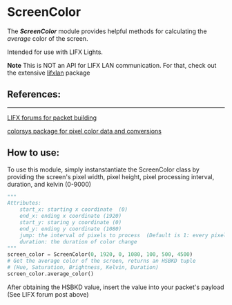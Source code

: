 # ScreenColor
The ***ScreenColor*** module provides helpful methods for calculating the _average_ color of the screen. 

Intended for use with LIFX Lights.

**Note** This is NOT an API for LIFX LAN communication. For that, check out the extensive [lifxlan](https://github.com/mclarkk/lifxlan) package



## References:
---
[LIFX forums for packet building](https://community.lifx.com/t/building-a-lifx-packet/59/3)

[colorsys package for pixel color data and conversions](https://docs.python.org/2/library/colorsys.html)

## How to use:

To use this module, 
simply instanstantiate the ScreenColor class by providing the screen's pixel width, pixel height, pixel processing interval, duration, and kelvin (0-9000)

```python
"""
Attributes:
    start_x: starting x coordinate  (0)
    end_x: ending x coordinate (1920)
    start_y: staring y coordinate (0)
    end_y: ending y coordinate (1080)
    jump: the interval of pixels to process  (Default is 1: every pixel on the screen is processed)
    duration: the duration of color change
"""
screen_color = ScreenColor(0, 1920, 0, 1080, 100, 500, 4500)
# Get the average color of the screen, returns an HSBKD tuple
# (Hue, Saturation, Brightness, Kelvin, Duration)
screen_color.average_color()
```

After obtaining the HSBKD value, insert the value into your packet's payload (See LIFX forum post above)